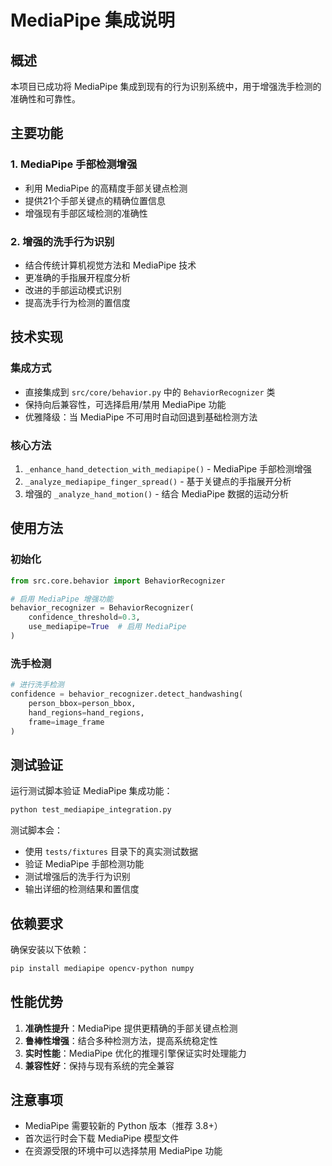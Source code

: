 # MediaPipe 集成说明

## 概述

本项目已成功将 MediaPipe 集成到现有的行为识别系统中，用于增强洗手检测的准确性和可靠性。

## 主要功能

### 1. MediaPipe 手部检测增强
- 利用 MediaPipe 的高精度手部关键点检测
- 提供21个手部关键点的精确位置信息
- 增强现有手部区域检测的准确性

### 2. 增强的洗手行为识别
- 结合传统计算机视觉方法和 MediaPipe 技术
- 更准确的手指展开程度分析
- 改进的手部运动模式识别
- 提高洗手行为检测的置信度

## 技术实现

### 集成方式
- 直接集成到 `src/core/behavior.py` 中的 `BehaviorRecognizer` 类
- 保持向后兼容性，可选择启用/禁用 MediaPipe 功能
- 优雅降级：当 MediaPipe 不可用时自动回退到基础检测方法

### 核心方法
1. `_enhance_hand_detection_with_mediapipe()` - MediaPipe 手部检测增强
2. `_analyze_mediapipe_finger_spread()` - 基于关键点的手指展开分析
3. 增强的 `_analyze_hand_motion()` - 结合 MediaPipe 数据的运动分析

## 使用方法

### 初始化
```python
from src.core.behavior import BehaviorRecognizer

# 启用 MediaPipe 增强功能
behavior_recognizer = BehaviorRecognizer(
    confidence_threshold=0.3,
    use_mediapipe=True  # 启用 MediaPipe
)
```

### 洗手检测
```python
# 进行洗手检测
confidence = behavior_recognizer.detect_handwashing(
    person_bbox=person_bbox,
    hand_regions=hand_regions,
    frame=image_frame
)
```

## 测试验证

运行测试脚本验证 MediaPipe 集成功能：
```bash
python test_mediapipe_integration.py
```

测试脚本会：
- 使用 `tests/fixtures` 目录下的真实测试数据
- 验证 MediaPipe 手部检测功能
- 测试增强后的洗手行为识别
- 输出详细的检测结果和置信度

## 依赖要求

确保安装以下依赖：
```bash
pip install mediapipe opencv-python numpy
```

## 性能优势

1. **准确性提升**：MediaPipe 提供更精确的手部关键点检测
2. **鲁棒性增强**：结合多种检测方法，提高系统稳定性
3. **实时性能**：MediaPipe 优化的推理引擎保证实时处理能力
4. **兼容性好**：保持与现有系统的完全兼容

## 注意事项

- MediaPipe 需要较新的 Python 版本（推荐 3.8+）
- 首次运行时会下载 MediaPipe 模型文件
- 在资源受限的环境中可以选择禁用 MediaPipe 功能

